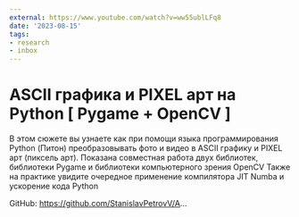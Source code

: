 ```yaml
---
external: https://www.youtube.com/watch?v=ww55ublLFq8
date: '2023-08-15'
tags:
- research
- inbox
---
```


# ASCII графика и PIXEL арт на Python [ Pygame + OpenCV ]

В этом сюжете вы узнаете как при помощи языка программирования Python (Питон) преобразовывать фото и видео в ASCII графику и PIXEL арт (пиксель арт).
Показана совместная работа двух библиотек, библиотеки Pygame и библиотеки компьютерного зрения OpenCV
Также на практике увидите очередное применение компилятора JIT Numba и ускорение кода Python

GitHub:
https://github.com/StanislavPetrovV/A...
